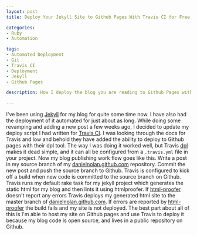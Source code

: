 ```yaml
---
layout: post
title: Deploy Your Jekyll Site to Github Pages With Travis CI for Free

categories:
- Ruby
- Automation

tags:
- Automated Deployment
- Git
- Travis CI
- Deployment
- Jekyll
- Github Pages

description: How I deploy the blog you are reading to Github Pages with Travis CI for free.

---
```


I've been using [Jekyll] for my blog for quite some time now. I have also had the
deployment of it automated for just about as long. While doing some revamping
and adding a new post a few weeks ago, I decided to update my deploy script I
had written for [Travis CI]. I was looking through the docs for Travis and low and
behold they have added the ability to deploy to Github pages with their dpl
tool. The way I was doing it worked well, but Travis [dpl] makes it dead simple,
and it can all be configured from a `.travis.yml` file in your project. Now my
blog publishing work flow goes like this. Write a post in my source branch of my
[danielnolan.github.com] repository. Commit the new post and push the source
branch to Github. Travis is configured to kick off a build when new code is
committed to the source branch on Github. Travis runs my default rake task for my
jekyll project which generates the static html for my blog and then lints it using
htmlproofer. If [html-proofer] doesn't report any errors Travis deploys my
generated html site to the master branch of [danielnolan.github.com]. If errors
are reported by [html-proofer] the build fails and my site is not deployed.
The best part about all of this is I'm able to host my site on Github pages and
use Travis to deploy it because my blog code is open source, and lives in a
public repository on Github.

[danielnolan.github.com]: https://github.com/danielnolan/danielnolan.github.com/
[dpl]: https://docs.travis-ci.com/user/deployment
[Travis CI]: https://travis-ci.com/
[html-proofer]: https://github.com/gjtorikian/html-proofer
[Jekyll]: https://jekyllrb.com/
